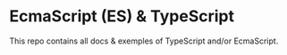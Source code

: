 # EcmaScript (ES) & TypeScript

This repo contains all docs & exemples of TypeScript and/or EcmaScript.